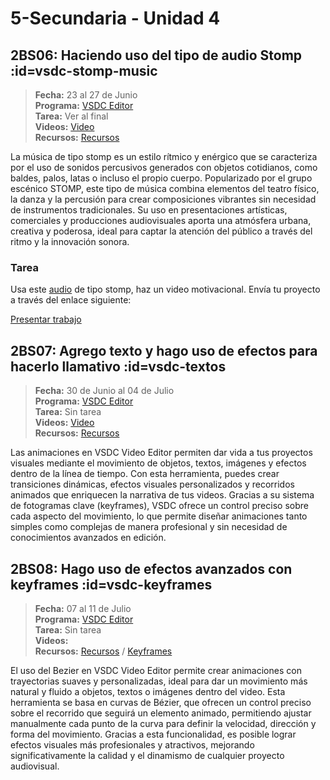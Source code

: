 # 5-Secundaria - Unidad 4

## 2BS06: Haciendo uso del tipo de audio Stomp :id=vsdc-stomp-music

> <i class="bi bi-calendar"></i> **Fecha:** 23 al 27 de Junio<br><i class="bi bi-window-desktop"></i> **Programa:** [VSDC Editor](https://www.videosoftdev.com/)<br><i class="bi bi-calendar-check"></i> **Tarea:** Ver al final<br><i class="bi bi-play-btn"></i> **Videos:** [Video](https://www.youtube.com/watch?v=h6OXLOHPC4o)<br><i class="bi bi-briefcase"></i> **Recursos:** [Recursos](https://drive.google.com/drive/folders/1IAVg1vC0uFupTV1WnKcwjR4tm0hwY9Hj?usp=sharing)

La música de tipo stomp es un estilo rítmico y enérgico que se caracteriza por el uso de sonidos percusivos generados con objetos cotidianos, como baldes, palos, latas o incluso el propio cuerpo. Popularizado por el grupo escénico STOMP, este tipo de música combina elementos del teatro físico, la danza y la percusión para crear composiciones vibrantes sin necesidad de instrumentos tradicionales. Su uso en presentaciones artísticas, comerciales y producciones audiovisuales aporta una atmósfera urbana, creativa y poderosa, ideal para captar la atención del público a través del ritmo y la innovación sonora.

### Tarea

Usa este [audio](https://pixabay.com/music/introoutro-stomp-logo-143345/) de tipo stomp, haz un video motivacional. Envía tu proyecto a través del enlace siguiente:

<a class="work-present" href="https://mariareinista-my.sharepoint.com/:f:/g/personal/admin_mrc_edu_pe/Em9Div4FlSJAn7XmZGwSxnwBb96OrKNR9ryLvs7LFkTaJw">
<i class="bi bi-file-earmark-plus icon"></i> Presentar trabajo 
</a>

## 2BS07: Agrego texto y hago uso de efectos para hacerlo llamativo :id=vsdc-textos

> <i class="bi bi-calendar"></i> **Fecha:** 30 de Junio al 04 de Julio<br><i class="bi bi-window-desktop"></i> **Programa:** [VSDC Editor](https://www.videosoftdev.com/)<br><i class="bi bi-calendar-check"></i> **Tarea:** Sin tarea<br><i class="bi bi-play-btn"></i> **Videos:** [Video](https://www.youtube.com/watch?v=ZONo-w0SUoI)<br><i class="bi bi-briefcase"></i> **Recursos:** [Recursos](https://drive.google.com/drive/folders/1IAVg1vC0uFupTV1WnKcwjR4tm0hwY9Hj?usp=sharing)

Las animaciones en VSDC Video Editor permiten dar vida a tus proyectos visuales mediante el movimiento de objetos, textos, imágenes y efectos dentro de la línea de tiempo. Con esta herramienta, puedes crear transiciones dinámicas, efectos visuales personalizados y recorridos animados que enriquecen la narrativa de tus videos. Gracias a su sistema de fotogramas clave (keyframes), VSDC ofrece un control preciso sobre cada aspecto del movimiento, lo que permite diseñar animaciones tanto simples como complejas de manera profesional y sin necesidad de conocimientos avanzados en edición.

<div class="currentTheme">

## 2BS08: Hago uso de efectos avanzados con keyframes :id=vsdc-keyframes

> <i class="bi bi-calendar"></i> **Fecha:** 07 al 11 de Julio<br><i class="bi bi-window-desktop"></i> **Programa:** [VSDC Editor](https://www.videosoftdev.com/)<br><i class="bi bi-calendar-check"></i> **Tarea:** Sin tarea<br><i class="bi bi-play-btn"></i> **Videos:**<br><i class="bi bi-briefcase"></i> **Recursos:** [Recursos](https://drive.google.com/drive/folders/1IAVg1vC0uFupTV1WnKcwjR4tm0hwY9Hj?usp=sharing) / [Keyframes](https://www.videosoftdev.com/video-keyframes)

El uso del Bezier en VSDC Video Editor permite crear animaciones con trayectorias suaves y personalizadas, ideal para dar un movimiento más natural y fluido a objetos, textos o imágenes dentro del video. Esta herramienta se basa en curvas de Bézier, que ofrecen un control preciso sobre el recorrido que seguirá un elemento animado, permitiendo ajustar manualmente cada punto de la curva para definir la velocidad, dirección y forma del movimiento. Gracias a esta funcionalidad, es posible lograr efectos visuales más profesionales y atractivos, mejorando significativamente la calidad y el dinamismo de cualquier proyecto audiovisual.

</div>